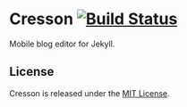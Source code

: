 # Cresson    [![Build Status](https://travis-ci.org/Atrac613/Cresson.png?branch=master)](https://travis-ci.org/Atrac613/Cresson)

Mobile blog editor for Jekyll.

## License

Cresson is released under the [MIT License](http://www.opensource.org/licenses/MIT).
